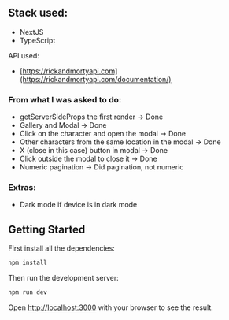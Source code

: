 ## Stack used:
- NextJS
- TypeScript

API used:
- [https://rickandmortyapi.com](https://rickandmortyapi.com/documentation/)

### From what I was asked to do:

- getServerSideProps the first render -> Done
- Gallery and Modal -> Done
- Click on the character and open the modal -> Done
- Other characters from the same location in the modal -> Done
- X (close in this case) button in modal -> Done
- Click outside the modal to close it -> Done
- Numeric pagination -> Did pagination, not numeric

### Extras:

- Dark mode if device is in dark mode

## Getting Started

First install all the dependencies:

```bash
npm install
```

Then run the development server:

```bash
npm run dev
```

Open [http://localhost:3000](http://localhost:3000) with your browser to see the result.
